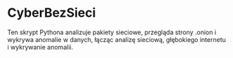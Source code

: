 # CyberBezSieci
Ten skrypt Pythona analizuje pakiety sieciowe, przegląda strony .onion i wykrywa anomalie w danych, łącząc analizę sieciową, głębokiego internetu i wykrywanie anomalii.
